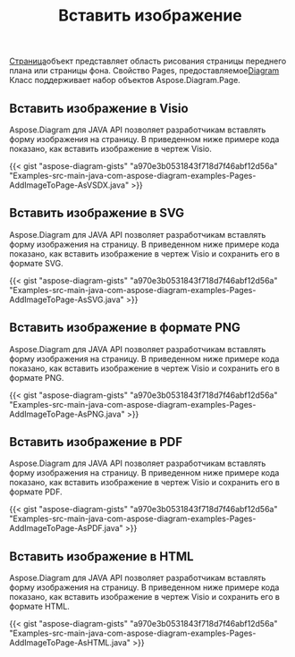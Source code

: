 ﻿---
title: Вставить изображение
type: docs
weight: 70
url: /ru/java/drawing/insert-image
description: В этом разделе объясняется, как вставить изображение на страницу visio с помощью Aspose.Diagram. Поддержка использования Java для вставки изображения и сохранения в форматах pdf, svg, html, image, xps и других форматах.
---
[Страница](https://reference.aspose.com/diagram/java/com.aspose.diagram/page)объект представляет область рисования страницы переднего плана или страницы фона. Свойство Pages, предоставляемое[Diagram](https://reference.aspose.com/diagram/java/com.aspose.diagram/diagram) Класс поддерживает набор объектов Aspose.Diagram.Page.

## **Вставить изображение в Visio**
Aspose.Diagram для JAVA API позволяет разработчикам вставлять форму изображения на страницу. В приведенном ниже примере кода показано, как вставить изображение в чертеж Visio.

{{< gist "aspose-diagram-gists" "a970e3b0531843f718d7f46abf12d56a" "Examples-src-main-java-com-aspose-diagram-examples-Pages-AddImageToPage-AsVSDX.java" >}}

## **Вставить изображение в SVG**
Aspose.Diagram для JAVA API позволяет разработчикам вставлять форму изображения на страницу. В приведенном ниже примере кода показано, как вставить изображение в чертеж Visio и сохранить его в формате SVG.

{{< gist "aspose-diagram-gists" "a970e3b0531843f718d7f46abf12d56a" "Examples-src-main-java-com-aspose-diagram-examples-Pages-AddImageToPage-AsSVG.java" >}}

## **Вставить изображение в формате PNG**
Aspose.Diagram для JAVA API позволяет разработчикам вставлять форму изображения на страницу. В приведенном ниже примере кода показано, как вставить изображение в чертеж Visio и сохранить его в формате PNG.

{{< gist "aspose-diagram-gists" "a970e3b0531843f718d7f46abf12d56a" "Examples-src-main-java-com-aspose-diagram-examples-Pages-AddImageToPage-AsPNG.java" >}}

## **Вставить изображение в PDF**
Aspose.Diagram для JAVA API позволяет разработчикам вставлять форму изображения на страницу. В приведенном ниже примере кода показано, как вставить изображение в чертеж Visio и сохранить его в формате PDF.

{{< gist "aspose-diagram-gists" "a970e3b0531843f718d7f46abf12d56a" "Examples-src-main-java-com-aspose-diagram-examples-Pages-AddImageToPage-AsPDF.java" >}}

## **Вставить изображение в HTML**
Aspose.Diagram для JAVA API позволяет разработчикам вставлять форму изображения на страницу. В приведенном ниже примере кода показано, как вставить изображение в чертеж Visio и сохранить его в формате HTML.

{{< gist "aspose-diagram-gists" "a970e3b0531843f718d7f46abf12d56a" "Examples-src-main-java-com-aspose-diagram-examples-Pages-AddImageToPage-AsHTML.java" >}}
